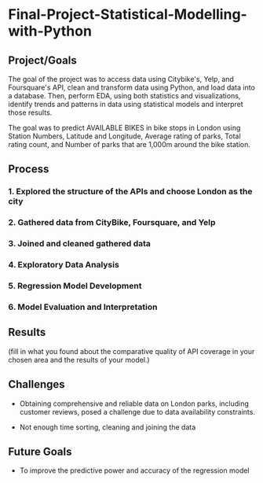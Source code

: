# Final-Project-Statistical-Modelling-with-Python

## Project/Goals
The goal of the project was to access data using Citybike's, Yelp, and Foursquare's API, clean and transform data using Python, and load data into a database. Then, perform EDA, using both statistics and visualizations, identify trends and patterns in data using statistical models and interpret those results.

The goal was to predict AVAILABLE BIKES in bike stops in London using Station Numbers, Latitude and Longitude, Average rating of parks, Total rating count, and Number of parks that are 1,000m around the bike station. 


## Process
### 1. Explored the structure of the APIs and choose London as the city
### 2. Gathered data from CityBike, Foursquare, and Yelp
### 3. Joined and cleaned gathered data
### 4. Exploratory Data Analysis
### 5. Regression Model Development
### 6. Model Evaluation and Interpretation

## Results
(fill in what you found about the comparative quality of API coverage in your chosen area and the results of your model.)

## Challenges 
- Obtaining comprehensive and reliable data on London parks, including customer reviews, posed a challenge due to data availability constraints.

- Not enough time sorting, cleaning and joining the data

## Future Goals
- To improve the predictive power and accuracy of the regression model
